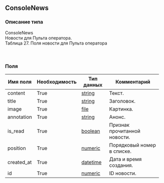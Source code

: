 
## ConsoleNews

### Описание типа
ConsoleNews<br/>Новости для Пульта оператора.<br/>Таблица 27. Поля новости для Пульта оператора<br/><br/><br/>
### Поля

| Имя поля | Необходимость | Тип данных | Комментарий |
|---|---|---|---|
|content|True|[string](/docs/types/string.md)|Текст.<br/>|
|title|True|[string](/docs/types/string.md)|Заголовок.<br/>|
|image|True|[file](/docs/types/file.md)|Картинка.<br/>|
|annotation|True|[string](/docs/types/string.md)|Анонс.<br/>|
|is_read|True|[boolean](/docs/types/boolean.md)|Признак прочитанной новости.<br/>|
|position|True|[numeric](/docs/types/numeric.md)|Порядковый номер в списке.<br/>|
|created_at|True|[datetime](/docs/types/datetime.md)|Дата и время создания.<br/>|
|id|True|[numeric](/docs/types/numeric.md)|ID новости.<br/>|
